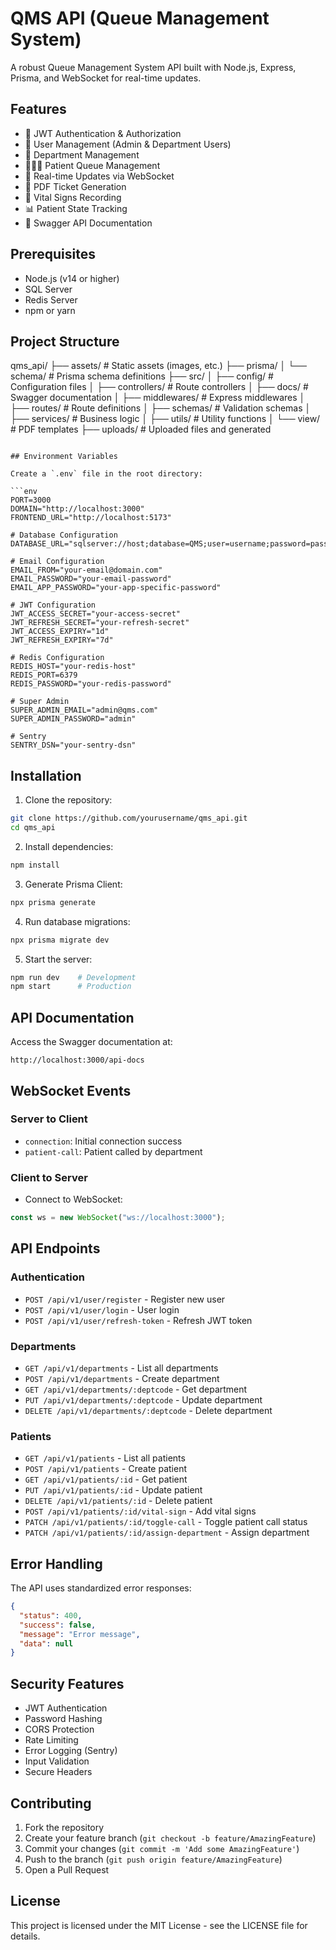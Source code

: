 # QMS API (Queue Management System)

A robust Queue Management System API built with Node.js, Express, Prisma, and WebSocket for real-time updates.

## Features

- 🔐 JWT Authentication & Authorization
- 👥 User Management (Admin & Department Users)
- 🏥 Department Management
- 👨‍👩‍👦 Patient Queue Management
- 🔄 Real-time Updates via WebSocket
- 📄 PDF Ticket Generation
- 🏥 Vital Signs Recording
- 📊 Patient State Tracking
- 📝 Swagger API Documentation

## Prerequisites

- Node.js (v14 or higher)
- SQL Server
- Redis Server
- npm or yarn

## Project Structure

qms_api/
├── assets/ # Static assets (images, etc.)
├── prisma/
│ └── schema/ # Prisma schema definitions
├── src/
│ ├── config/ # Configuration files
│ ├── controllers/ # Route controllers
│ ├── docs/ # Swagger documentation
│ ├── middlewares/ # Express middlewares
│ ├── routes/ # Route definitions
│ ├── schemas/ # Validation schemas
│ ├── services/ # Business logic
│ ├── utils/ # Utility functions
│ └── view/ # PDF templates
├── uploads/ # Uploaded files and generated

````

## Environment Variables

Create a `.env` file in the root directory:

```env
PORT=3000
DOMAIN="http://localhost:3000"
FRONTEND_URL="http://localhost:5173"

# Database Configuration
DATABASE_URL="sqlserver://host;database=QMS;user=username;password=password;trustServerCertificate=true"

# Email Configuration
EMAIL_FROM="your-email@domain.com"
EMAIL_PASSWORD="your-email-password"
EMAIL_APP_PASSWORD="your-app-specific-password"

# JWT Configuration
JWT_ACCESS_SECRET="your-access-secret"
JWT_REFRESH_SECRET="your-refresh-secret"
JWT_ACCESS_EXPIRY="1d"
JWT_REFRESH_EXPIRY="7d"

# Redis Configuration
REDIS_HOST="your-redis-host"
REDIS_PORT=6379
REDIS_PASSWORD="your-redis-password"

# Super Admin
SUPER_ADMIN_EMAIL="admin@qms.com"
SUPER_ADMIN_PASSWORD="admin"

# Sentry
SENTRY_DSN="your-sentry-dsn"
````

## Installation

1. Clone the repository:

```bash
git clone https://github.com/yourusername/qms_api.git
cd qms_api
```

2. Install dependencies:

```bash
npm install
```

3. Generate Prisma Client:

```bash
npx prisma generate
```

4. Run database migrations:

```bash
npx prisma migrate dev
```

5. Start the server:

```bash
npm run dev    # Development
npm start      # Production
```

## API Documentation

Access the Swagger documentation at:

```
http://localhost:3000/api-docs
```

## WebSocket Events

### Server to Client

- `connection`: Initial connection success
- `patient-call`: Patient called by department

### Client to Server

- Connect to WebSocket:

```javascript
const ws = new WebSocket("ws://localhost:3000");
```

## API Endpoints

### Authentication

- `POST /api/v1/user/register` - Register new user
- `POST /api/v1/user/login` - User login
- `POST /api/v1/user/refresh-token` - Refresh JWT token

### Departments

- `GET /api/v1/departments` - List all departments
- `POST /api/v1/departments` - Create department
- `GET /api/v1/departments/:deptcode` - Get department
- `PUT /api/v1/departments/:deptcode` - Update department
- `DELETE /api/v1/departments/:deptcode` - Delete department

### Patients

- `GET /api/v1/patients` - List all patients
- `POST /api/v1/patients` - Create patient
- `GET /api/v1/patients/:id` - Get patient
- `PUT /api/v1/patients/:id` - Update patient
- `DELETE /api/v1/patients/:id` - Delete patient
- `POST /api/v1/patients/:id/vital-sign` - Add vital signs
- `PATCH /api/v1/patients/:id/toggle-call` - Toggle patient call status
- `PATCH /api/v1/patients/:id/assign-department` - Assign department

## Error Handling

The API uses standardized error responses:

```json
{
  "status": 400,
  "success": false,
  "message": "Error message",
  "data": null
}
```

## Security Features

- JWT Authentication
- Password Hashing
- CORS Protection
- Rate Limiting
- Error Logging (Sentry)
- Input Validation
- Secure Headers

## Contributing

1. Fork the repository
2. Create your feature branch (`git checkout -b feature/AmazingFeature`)
3. Commit your changes (`git commit -m 'Add some AmazingFeature'`)
4. Push to the branch (`git push origin feature/AmazingFeature`)
5. Open a Pull Request

## License

This project is licensed under the MIT License - see the LICENSE file for details.
